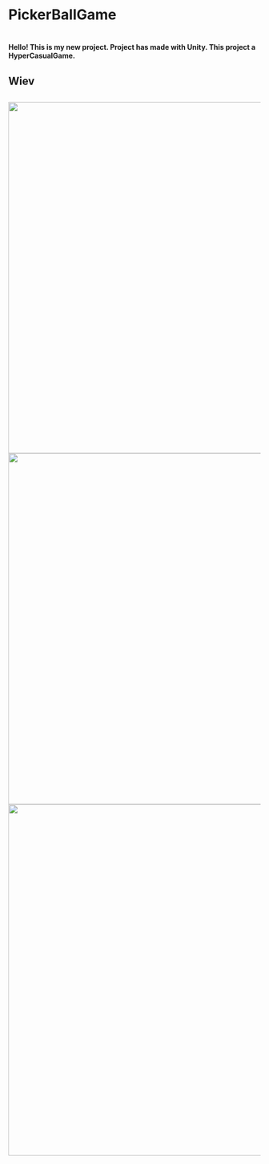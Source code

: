 <h1>PickerBallGame<h1> <h4>Hello! This is my new project. Project has made with Unity. This project a HyperCasualGame.<h4>


<h2>Wiev<h2>

<img src="https://user-images.githubusercontent.com/79418329/226111236-995b7202-a1b7-4ff9-b45f-3be2c20b3602.png" data-canonical-src="https://user-images.githubusercontent.com/79418329/226111236-995b7202-a1b7-4ff9-b45f-3be2c20b3602.png" width="700" height="700" />

<img src="https://user-images.githubusercontent.com/79418329/226111748-eabbb701-b684-4fd9-981f-c267bb045b32.png" data-canonical-src="https://user-images.githubusercontent.com/79418329/226111748-eabbb701-b684-4fd9-981f-c267bb045b32.png" width="700" height="700" />

<img src="https://user-images.githubusercontent.com/79418329/226111840-45f27805-2e30-431d-a9d9-31953e7698c4.png" data-canonical-src="https://user-images.githubusercontent.com/79418329/226111840-45f27805-2e30-431d-a9d9-31953e7698c4.png" width="700" height="700" />
